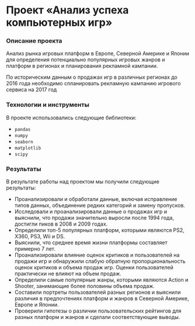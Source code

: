 # Проект «Анализ успеха компьютерных игр»

### Описание проекта
Анализ рынка игровых платформ в Европе, Северной Америке и Японии для определения потенциально популярных игровых жанров и платформ в регионах и планирования рекламной кампании. 

По историческим данным о продажах игр в различных регионах до 2016 года необходимо спланировать рекламную кампанию игрового сервиса на 2017 год

### Технологии и инструменты
В проекте использовались следующие библиотеки:

* `pandas`
* `numpy`
* `seaborn`
* `matplotlib`
* `scipy`


### Результаты

В результате работы над проектом мы получили следующие результаты:

* Проанализировали и обработали данные, включая исправление типов данных, объединение редких категорий и замену пропусков.
* Исследовали и проанализировали данные о продажах игр и выяснили, что продажи значительно выросли после 1994 года, достигли пиков в 2008 и 2009 годах.
* Определили топ-5 популярных платформ, которыми являются PS2, X360, PS3, Wii и DS.
* Выяснили, что среднее время жизни платформы составляет примерно 7 лет.
* Проанализировали влияние оценок критиков и пользователей на продажи игр и обнаружили слабую обратную пропорциональность оценок критиков и объема продаж игр. Оценки пользователей практически не влияют на объем продаж.
* Определили самые популярные жанры, которыми являются Action и Shooter, занимающие более половины объема продаж.
* Составили портреты пользователей разных регионов и выяснили различия в предпочтениях платформ и жанров в Северной Америке, Европе и Японии.
* Проверили гипотезы о различии пользовательских рейтингов для разных платформ и жанров и сделали соответствующие выводы.
